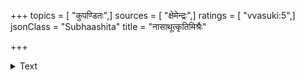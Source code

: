 +++
topics = [ "कुपण्डितः",]
sources = [ "क्षेमेन्द्रः",]
ratings = [ "vvasuki:5",]
jsonClass = "Subhaashita"
title = "नासाथूत्कृतिमिश्रैः"

+++

<details><summary>Text</summary>

नासाथूत्कृतिमिश्रैः मिथ्याकासैः सकण्ठटङ्कारैः ।  
पृष्टो विघ्नं कुरुते विस्मृतलट्प्रत्ययोः विद्वान् ॥
</details>
